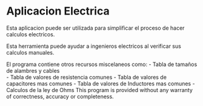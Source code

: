 # Aplicacion Electrica

Esta aplicacion puede ser utilizada para simplificar el proceso de hacer calculos electricos.

Esta herramienta puede ayudar a ingenieros electricos al verificar sus calculos manuales. 

El programa contiene otros recursos miscelaneos como: 
    - Tabla de tamaños de alambres y cables  
    - Tabla de valores de resistencia comunes
    - Tabla de valores de capacitores mas comunes
    - Tabla de valores de Inductores mas comunes
    - Calculos de la ley de Ohms
This program is provided without any warranty of correctness, accuracy or completeness. 